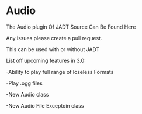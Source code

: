 # Audio
The Audio plugin Of JADT
Source Can Be Found Here

Any issues please create a pull request.

This can be used with or without JADT

List off upcoming features in 3.0:

-Ability to play full range of loseless Formats

-Play .ogg files

-New Audio class

-New Audio File Exceptoin class
